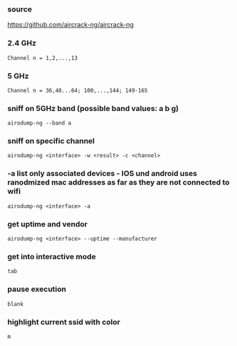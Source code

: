 ### source
https://github.com/aircrack-ng/aircrack-ng  

### 2.4 GHz
```
Channel n = 1,2,...,13
```

### 5 GHz
```
Channel n = 36,40...64; 100,...,144; 149-165
```

### sniff on 5GHz band (possible band values: a b g)
```
airodump-ng --band a
```

### sniff on specific channel 
```
airodump-ng <interface> -w <result> -c <channel>
```

### -a list only associated devices - IOS und android uses ranodmized mac addresses as far as they are not connected to wifi 
```
airodump-ng <interface> -a
```

### get uptime and vendor 
```
airodump-ng <interface> --uptime --manufacturer
```

### get into interactive mode
```
tab
```

### pause execution
```
blank
```

### highlight current ssid with color
```
m
```

